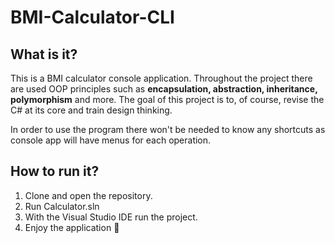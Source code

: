 # BMI-Calculator-CLI
What is it?
---
This is a BMI calculator console application. Throughout the project there are used OOP principles such as **encapsulation, abstraction, inheritance, polymorphism** and more. The goal of this project is to, of course, revise the C# at its core and train design thinking.

In order to use the program there won't be needed to know any shortcuts as console app will have menus for each operation.

How to run it?
---
1. Clone and open the repository.
2.  Run Calculator.sln
3.  With the Visual Studio IDE run the project.
4.  Enjoy the application :tada:	

